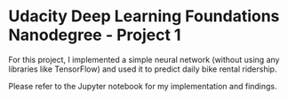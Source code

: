 # Udacity Deep Learning Foundations Nanodegree - Project 1

For this project, I implemented a simple neural network (without using any libraries like TensorFlow) and used it to predict daily bike rental ridership.

Please refer to the Jupyter notebook for my implementation and findings.

